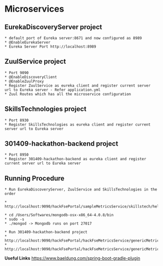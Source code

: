 # Microservices

## EurekaDiscoveryServer project
	* default port of Eureka server:8671 and now configured as 8989
	* @EnableEurekaServer
	* Eureka Server Port http://localhost:8989

## ZuulService project
	* Port 9090
	* @EnableDiscoveryClient
	* @EnableZuulProxy
	* Register ZuulService as eureka client and register current server url to Eureka server - Refer application.yml
	* Zuul Routes which has all the microservice configuration
	
## SkillsTechnologies project
	* Port 8930
	* Register SkillsTechnologies as eureka client and register current server url to Eureka server
	
## 301409-hackathon-backend project
	* Port 8950
	* Register 301409-hackathon-backend as eureka client and register current server url to Eureka server
	
	
## Running Procedure
	* Run EurekaDiscoveryServer, ZuulService and SkillsTechnologies in the order
	
	* http://localhost:9090/hackFsePortal/sampleMetricsService/skillstech/hello 
	
	* cd /Users/Softwares/mongodb-osx-x86_64-4.0.8/bin
	* sudo -s
	* ./mongod -> Mongodb runs on port 27017
	
	* Run 301409-hackathon-backend project
	* http://localhost:9090/hackFsePortal/hackFseMetricsService/genericMetric/uniqueVolunteeringDetails\
	* http://localhost:9090/hackFsePortal/hackFseMetricsService/genericMetric/volunteeringEffort
	

**Useful Links**
https://www.baeldung.com/spring-boot-gradle-plugin

	


